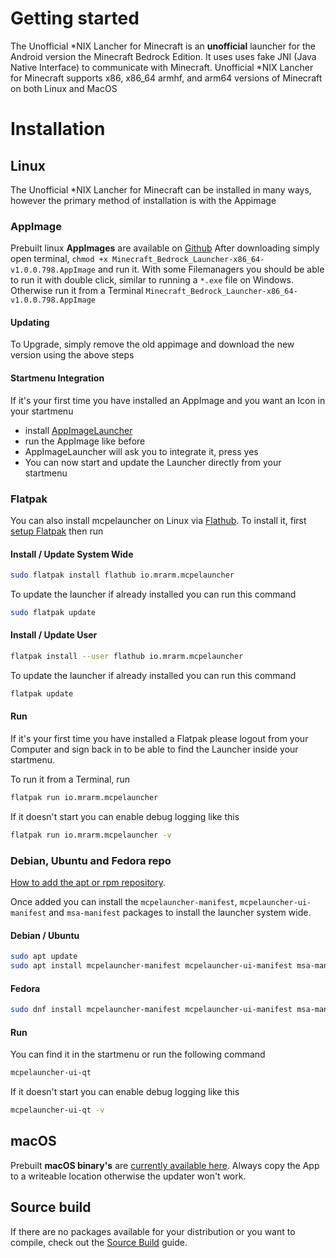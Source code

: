 # Getting started

The Unofficial *NIX Lancher for Minecraft is an **unofficial** launcher for the Android version
the Minecraft Bedrock Edition. It uses uses fake JNI (Java Native
Interface) to communicate with Minecraft. Unofficial *NIX Lancher for Minecraft supports x86,
x86_64 armhf, and arm64 versions of Minecraft on both Linux and MacOS

# Installation

## Linux

The Unofficial *NIX Lancher for Minecraft can be installed in many ways, however the primary
method of installation is with the Appimage

### AppImage

Prebuilt linux **AppImages** are available on
[Github](https://github.com/minecraft-linux/appimage-builder/releases/tag/v1.0.0-798)
After downloading simply open terminal,
`chmod +x Minecraft_Bedrock_Launcher-x86_64-v1.0.0.798.AppImage` and run
it. With some Filemanagers you should be able to run it with double
click, similar to running a `*.exe` file on Windows. Otherwise run it
from a Terminal `Minecraft_Bedrock_Launcher-x86_64-v1.0.0.798.AppImage `

#### Updating

To Upgrade, simply remove the old appimage and download the new version
using the above steps

#### Startmenu Integration

If it's your first time you have installed an AppImage and you want an
Icon in your startmenu

- install
  [AppImageLauncher](https://github.com/TheAssassin/AppImageLauncher)
- run the AppImage like before
- AppImageLauncher will ask you to integrate it, press yes
- You can now start and update the Launcher directly from your startmenu

### Flatpak

You can also install mcpelauncher on Linux via
[Flathub](https://flathub.org/apps/details/io.mrarm.mcpelauncher). To
install it, first [setup Flatpak](https://flatpak.org/setup/) then run

#### Install / Update System Wide

``` bash
sudo flatpak install flathub io.mrarm.mcpelauncher
```

To update the launcher if already installed you can run this command

``` bash
sudo flatpak update
```

#### Install / Update User

``` bash
flatpak install --user flathub io.mrarm.mcpelauncher
```

To update the launcher if already installed you can run this command

``` bash
flatpak update
```

#### Run

If it's your first time you have installed a Flatpak please logout from
your Computer and sign back in to be able to find the Launcher inside
your startmenu.

To run it from a Terminal, run

``` bash
flatpak run io.mrarm.mcpelauncher
```

If it doesn't start you can enable debug logging like this

``` bash
flatpak run io.mrarm.mcpelauncher -v
```

### Debian, Ubuntu and Fedora repo

[How to add the apt or rpm
repository](https://github.com/minecraft-linux/pkg).

Once added you can install the `mcpelauncher-manifest`,
`mcpelauncher-ui-manifest` and `msa-manifest` packages to install the
launcher system wide.

#### Debian / Ubuntu

``` bash
sudo apt update
sudo apt install mcpelauncher-manifest mcpelauncher-ui-manifest msa-manifest
```

#### Fedora

``` bash
sudo dnf install mcpelauncher-manifest mcpelauncher-ui-manifest msa-manifest
```

#### Run

You can find it in the startmenu or run the following command

``` bash
mcpelauncher-ui-qt
```

If it doesn't start you can enable debug logging like this

``` bash
mcpelauncher-ui-qt -v
```

## macOS

Prebuilt **macOS binary's** are [currently available
here](https://github.com/ChristopherHX/osx-packaging-scripts/releases/latest).
Always copy the App to a writeable location otherwise the updater won't
work.

## Source build

If there are no packages available for your distribution or you want to compile, check out the
[Source Build](../source_build/index.md) guide.
